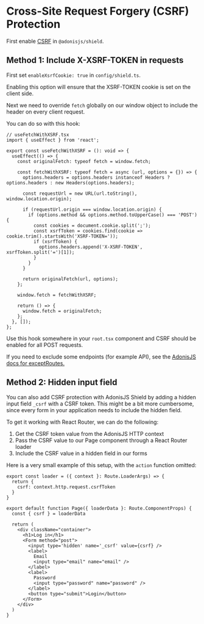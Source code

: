 # Cross-Site Request Forgery (CSRF) Protection

First enable [CSRF](https://docs.adonisjs.com/guides/security/securing-ssr-applications#csrf-protection) in `@adonisjs/shield`.

## Method 1: Include X-XSRF-TOKEN in requests

First set `enableXsrfCookie: true` in `config/shield.ts`.

Enabling this option will ensure that the XSRF-TOKEN cookie is set on the client side.

Next we need to override `fetch` globally on our window object to include the header on every client request.

You can do so with this hook:

```tsx
// useFetchWithXSRF.tsx
import { useEffect } from 'react';

export const useFetchWithXSRF = (): void => {
  useEffect(() => {
    const originalFetch: typeof fetch = window.fetch;

    const fetchWithXSRF: typeof fetch = async (url, options = {}) => {
      options.headers = options.headers instanceof Headers ? options.headers : new Headers(options.headers);

      const requestUrl = new URL(url.toString(), window.location.origin);

      if (requestUrl.origin === window.location.origin) {
        if (options.method && options.method.toUpperCase() === 'POST') {
          const cookies = document.cookie.split(';');
          const xsrfToken = cookies.find(cookie => cookie.trim().startsWith('XSRF-TOKEN='));
          if (xsrfToken) {
            options.headers.append('X-XSRF-TOKEN', xsrfToken.split('=')[1]);
          }
        }
      }

      return originalFetch(url, options);
    };

    window.fetch = fetchWithXSRF;

    return () => {
      window.fetch = originalFetch;
    };
  }, []);
};

```

Use this hook somewhere in your `root.tsx` component and CSRF should be enabled for all POST requests.

If you need to exclude some endpoints (for example API), see the [AdonisJS docs for exceptRoutes.](https://docs.adonisjs.com/guides/security/securing-ssr-applications#config-reference)


## Method 2: Hidden input field

You can also add CSRF protection with AdonisJS Shield by adding a hidden input field `_csrf` with a CSRF token.
This might be a bit more cumbersome, since every form in your application needs to include the hidden field.

To get it working with React Router, we can do the following:

1. Get the CSRF token value from the AdonisJS HTTP context
1. Pass the CSRF value to our Page component through a React Router loader
1. Include the CSRF value in a hidden field in our forms

Here is a very small example of this setup, with the `action` function omitted:

``` tsx
export const loader = ({ context }: Route.LoaderArgs) => {
  return {
    csrf: context.http.request.csrfToken
  }
}

export default function Page({ loaderData }: Route.ComponentProps) {
  const { csrf } = loaderData

  return (
    <div className="container">
      <h1>Log in</h1>
      <Form method="post">
        <input type='hidden' name='_csrf' value={csrf} />
        <label>
          Email
          <input type="email" name="email" />
        </label>
        <label>
          Password
          <input type="password" name="password" />
        </label>
        <button type="submit">Login</button>
      </Form>
    </div>
  )
}
```